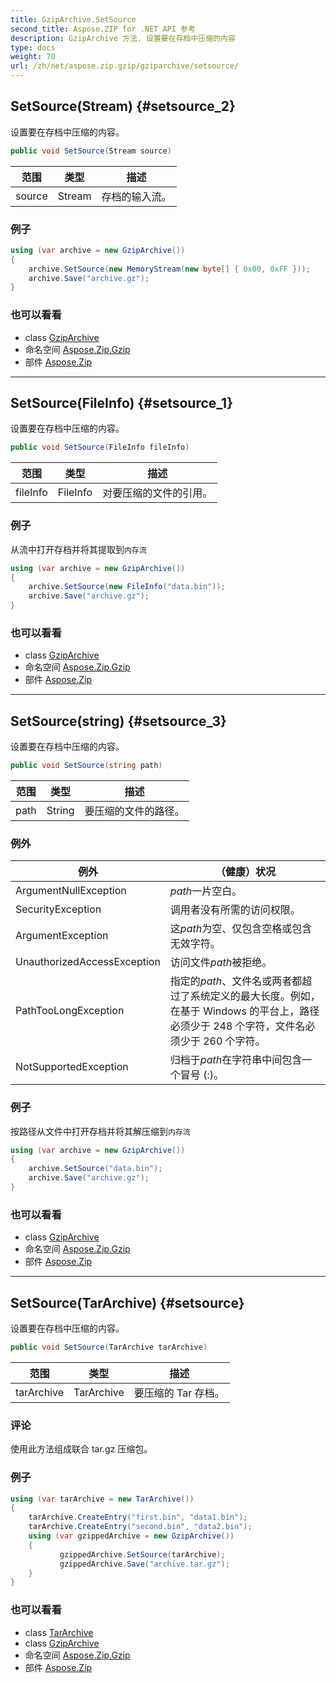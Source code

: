 ```yaml
---
title: GzipArchive.SetSource
second_title: Aspose.ZIP for .NET API 参考
description: GzipArchive 方法. 设置要在存档中压缩的内容
type: docs
weight: 70
url: /zh/net/aspose.zip.gzip/gziparchive/setsource/
---
```

## SetSource(Stream) {#setsource_2}

设置要在存档中压缩的内容。

```csharp
public void SetSource(Stream source)
```

| 范围 | 类型 | 描述 |
| --- | --- | --- |
| source | Stream | 存档的输入流。 |

### 例子

```csharp
using (var archive = new GzipArchive())
{
    archive.SetSource(new MemoryStream(new byte[] { 0x00, 0xFF }));
    archive.Save("archive.gz");
}
```

### 也可以看看

* class [GzipArchive](../)
* 命名空间 [Aspose.Zip.Gzip](../../gziparchive/)
* 部件 [Aspose.Zip](../../../)

---

## SetSource(FileInfo) {#setsource_1}

设置要在存档中压缩的内容。

```csharp
public void SetSource(FileInfo fileInfo)
```

| 范围 | 类型 | 描述 |
| --- | --- | --- |
| fileInfo | FileInfo | 对要压缩的文件的引用。 |

### 例子

从流中打开存档并将其提取到`内存流`

```csharp
using (var archive = new GzipArchive()) 
{
    archive.SetSource(new FileInfo("data.bin"));
    archive.Save("archive.gz");
}
```

### 也可以看看

* class [GzipArchive](../)
* 命名空间 [Aspose.Zip.Gzip](../../gziparchive/)
* 部件 [Aspose.Zip](../../../)

---

## SetSource(string) {#setsource_3}

设置要在存档中压缩的内容。

```csharp
public void SetSource(string path)
```

| 范围 | 类型 | 描述 |
| --- | --- | --- |
| path | String | 要压缩的文件的路径。 |

### 例外

| 例外 | （健康）状况 |
| --- | --- |
| ArgumentNullException | *path*一片空白。 |
| SecurityException | 调用者没有所需的访问权限。 |
| ArgumentException | 这*path*为空、仅包含空格或包含无效字符。 |
| UnauthorizedAccessException | 访问文件*path*被拒绝。 |
| PathTooLongException | 指定的*path*、文件名或两者都超过了系统定义的最大长度。例如，在基于 Windows 的平台上，路径必须少于 248 个字符，文件名必须少于 260 个字符。 |
| NotSupportedException | 归档于*path*在字符串中间包含一个冒号 (:)。 |

### 例子

按路径从文件中打开存档并将其解压缩到`内存流`

```csharp
using (var archive = new GzipArchive()) 
{
    archive.SetSource("data.bin");
    archive.Save("archive.gz");
}
```

### 也可以看看

* class [GzipArchive](../)
* 命名空间 [Aspose.Zip.Gzip](../../gziparchive/)
* 部件 [Aspose.Zip](../../../)

---

## SetSource(TarArchive) {#setsource}

设置要在存档中压缩的内容。

```csharp
public void SetSource(TarArchive tarArchive)
```

| 范围 | 类型 | 描述 |
| --- | --- | --- |
| tarArchive | TarArchive | 要压缩的 Tar 存档。 |

### 评论

使用此方法组成联合 tar.gz 压缩包。

### 例子

```csharp
using (var tarArchive = new TarArchive())
{
    tarArchive.CreateEntry("first.bin", "data1.bin");
    tarArchive.CreateEntry("second.bin", "data2.bin");
    using (var gzippedArchive = new GzipArchive())
    {
           gzippedArchive.SetSource(tarArchive);
           gzippedArchive.Save("archive.tar.gz");
    }
}
```

### 也可以看看

* class [TarArchive](../../../aspose.zip.tar/tararchive/)
* class [GzipArchive](../)
* 命名空间 [Aspose.Zip.Gzip](../../gziparchive/)
* 部件 [Aspose.Zip](../../../)


